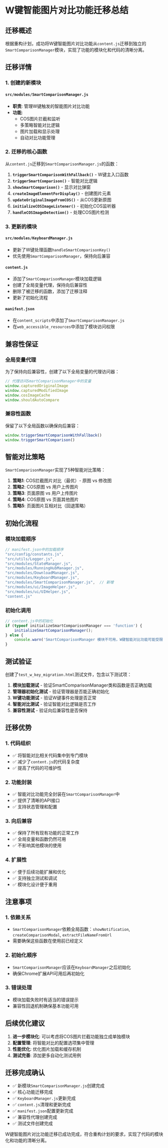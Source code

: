# W键智能图片对比功能迁移总结

## 迁移概述

根据重构计划，成功将W键智能图片对比功能从`content.js`迁移到独立的`SmartComparisonManager`模块，实现了功能的模块化和代码的清晰分离。

## 迁移详情

### 1. 创建的新模块

#### `src/modules/SmartComparisonManager.js`
- **职责**: 管理W键触发的智能图片对比功能
- **功能**: 
  - COS图片拦截和监听
  - 多策略智能对比逻辑
  - 图片加载和显示处理
  - 自动对比功能管理

### 2. 迁移的核心函数

从`content.js`迁移到`SmartComparisonManager.js`的函数：

1. **`triggerSmartComparisonWithFallback()`** - W键主入口函数
2. **`triggerSmartComparison()`** - 智能对比逻辑
3. **`showSmartComparison()`** - 显示对比弹窗
4. **`createImageElementForDisplay()`** - 创建图片元素
5. **`updateOriginalImageFromCOS()`** - 从COS更新原图
6. **`initializeCOSImageListener()`** - 初始化COS监听器
7. **`handleCOSImageDetection()`** - 处理COS图片检测

### 3. 更新的模块

#### `src/modules/KeyboardManager.js`
- 更新了W键处理函数`handleSmartComparisonKey()`
- 优先使用`SmartComparisonManager`，保持向后兼容

#### `content.js`
- 添加了`SmartComparisonManager`模块加载逻辑
- 创建了全局变量代理，保持向后兼容性
- 删除了被迁移的函数，添加了迁移注释
- 更新了初始化流程

#### `manifest.json`
- 在`content_scripts`中添加了`SmartComparisonManager.js`
- 在`web_accessible_resources`中添加了模块访问权限

## 兼容性保证

### 全局变量代理
为了保持向后兼容性，创建了以下全局变量的代理访问器：

```javascript
// 代理访问SmartComparisonManager中的变量
window.capturedOriginalImage
window.capturedModifiedImage  
window.cosImageCache
window.shouldAutoCompare
```

### 兼容性函数
保留了以下全局函数以确保向后兼容：

```javascript
window.triggerSmartComparisonWithFallback()
window.triggerSmartComparison()
```

## 智能对比策略

`SmartComparisonManager`实现了5种智能对比策略：

1. **策略1**: COS拦截图片对比（最优）- 原图 vs 修改图
2. **策略2**: COS原图 vs 用户上传图片
3. **策略3**: 页面原图 vs 用户上传图片
4. **策略4**: COS原图 vs 页面其他图片
5. **策略5**: 页面图片互相对比（回退策略）

## 初始化流程

### 模块加载顺序
```javascript
// manifest.json中的加载顺序
"src/config/constants.js",
"src/utils/Logger.js", 
"src/modules/StateManager.js",
"src/modules/RunningHubManager.js",
"src/modules/DownloadManager.js",
"src/modules/KeyboardManager.js",
"src/modules/SmartComparisonManager.js",  // 新增
"src/modules/ui/ImageHelper.js",
"src/modules/ui/UIHelper.js",
"content.js"
```

### 初始化调用
```javascript
// content.js中的初始化
if (typeof initializeSmartComparisonManager === 'function') {
    initializeSmartComparisonManager();
} else {
    console.warn('SmartComparisonManager 模块不可用，W键智能对比功能可能受限');
}
```

## 测试验证

创建了`test_w_key_migration.html`测试文件，包含以下测试项：

1. **模块加载测试** - 验证SmartComparisonManager类和函数是否正确加载
2. **管理器初始化测试** - 验证管理器是否能正确初始化
3. **W键功能测试** - 验证W键事件处理是否正常
4. **智能对比测试** - 验证智能对比逻辑是否工作
5. **兼容性测试** - 验证向后兼容性是否保持

## 迁移优势

### 1. 代码组织
- ✅ 将智能对比相关代码集中到专门模块
- ✅ 减少了`content.js`的代码复杂度
- ✅ 提高了代码的可维护性

### 2. 功能封装
- ✅ 智能对比功能完全封装在`SmartComparisonManager`中
- ✅ 提供了清晰的API接口
- ✅ 支持状态管理和配置

### 3. 向后兼容
- ✅ 保持了所有现有功能的正常工作
- ✅ 全局变量和函数仍然可用
- ✅ 不影响其他模块的使用

### 4. 扩展性
- ✅ 便于后续功能扩展和优化
- ✅ 支持独立测试和调试
- ✅ 模块化设计便于重用

## 注意事项

### 1. 依赖关系
- `SmartComparisonManager`依赖全局函数：`showNotification`, `createComparisonModal`, `extractFileNameFromUrl`
- 需要确保这些函数在使用前已经定义

### 2. 初始化顺序
- `SmartComparisonManager`应该在`KeyboardManager`之后初始化
- 确保Chrome扩展API可用后再初始化

### 3. 错误处理
- 模块加载失败时有适当的错误提示
- 兼容性回退机制确保基本功能可用

## 后续优化建议

1. **进一步模块化**: 可以考虑将COS图片拦截功能独立成单独模块
2. **配置管理**: 将智能对比的配置选项集中管理
3. **性能优化**: 优化图片加载和缓存机制
4. **测试完善**: 添加更多自动化测试用例

## 迁移完成确认

- ✅ 新模块`SmartComparisonManager.js`创建完成
- ✅ 核心功能迁移完成
- ✅ `KeyboardManager.js`更新完成
- ✅ `content.js`清理和更新完成
- ✅ `manifest.json`配置更新完成
- ✅ 兼容性代理创建完成
- ✅ 测试文件创建完成

W键智能图片对比功能迁移已成功完成，符合重构计划的要求，实现了代码的模块化和功能的清晰分离。